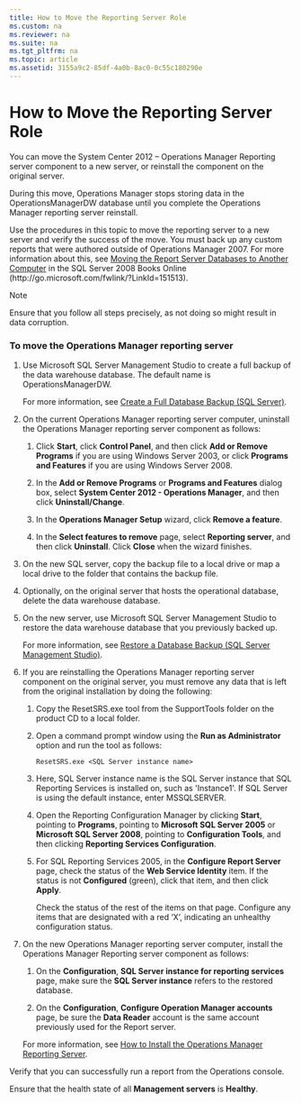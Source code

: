 ```yaml
---
title: How to Move the Reporting Server Role
ms.custom: na
ms.reviewer: na
ms.suite: na
ms.tgt_pltfrm: na
ms.topic: article
ms.assetid: 3155a9c2-85df-4a0b-8ac0-0c55c180290e
---
```

# How to Move the Reporting Server Role
You can move the System Center 2012 – Operations Manager Reporting server component to a new server, or reinstall the component on the original server.

During this move, Operations Manager stops storing data in the OperationsManagerDW database until you complete the Operations Manager reporting server reinstall.

Use the procedures in this topic to move the reporting server to a new server and verify the success of the move. You must back up any custom reports that were authored outside of Operations Manager 2007. For more information about this, see [Moving the Report Server Databases to Another Computer](http://go.microsoft.com/fwlink/p/?linkID=151513) in the SQL Server 2008 Books Online \(http:\/\/go.microsoft.com\/fwlink\/?LinkId\=151513\).

> [!NOTE]
> Ensure that you follow all steps precisely, as not doing so might result in data corruption.

### To move the Operations Manager reporting server

1.  Use Microsoft SQL Server Management Studio to create a full backup of the data warehouse database. The default name is OperationsManagerDW.

    For more information, see [Create a Full Database Backup \(SQL Server\)](http://go.microsoft.com/fwlink/p/?linkID=206259).

2.  On the current Operations Manager reporting server computer, uninstall the Operations Manager reporting server component as follows:

    1.  Click **Start**, click **Control Panel**, and then click **Add or Remove Programs** if you are using Windows Server 2003, or click **Programs and Features** if you are using Windows Server 2008.

    2.  In the **Add or Remove Programs** or **Programs and Features** dialog box, select **System Center 2012 \- Operations Manager**, and then click **Uninstall\/Change**.

    3.  In the **Operations Manager Setup** wizard, click **Remove a feature**.

    4.  In the **Select features to remove** page, select **Reporting server**, and then click **Uninstall**. Click **Close** when the wizard finishes.

3.  On the new SQL server, copy the backup file to a local drive or map a local drive to the folder that contains the backup file.

4.  Optionally, on the original server that hosts the operational database, delete the data warehouse database.

5.  On the new server, use Microsoft SQL Server Management Studio to restore the data warehouse database that you previously backed up.

    For more information, see [Restore a Database Backup \(SQL Server Management Studio\)](http://go.microsoft.com/fwlink/p/?linkID=245795).

6.  If you are reinstalling the Operations Manager reporting server component on the original server, you must remove any data that is left from the original installation by doing the following:

    1.  Copy the ResetSRS.exe tool from the SupportTools folder on the product CD to a local folder.

    2.  Open a command prompt window using the **Run as Administrator** option and run the tool as follows:

        ```
        ResetSRS.exe <SQL Server instance name>
        ```

    3.  Here, SQL Server instance name is the SQL Server instance that SQL Reporting Services is installed on, such as 'Instance1'. If SQL Server is using the default instance, enter MSSQLSERVER.

    4.  Open the Reporting Configuration Manager by clicking **Start**, pointing to **Programs**, pointing to **Microsoft SQL Server 2005** or **Microsoft SQL Server 2008**, pointing to **Configuration Tools**, and then clicking **Reporting Services Configuration**.

    5.  For SQL Reporting Services 2005, in the **Configure Report Server** page, check the status of the **Web Service Identity** item. If the status is not **Configured** \(green\), click that item, and then click **Apply**.

        Check the status of the rest of the items on that page. Configure any items that are designated with a red ‘X’, indicating an unhealthy configuration status.

7.  On the new Operations Manager reporting server computer, install the Operations Manager Reporting server component as follows:

    1.  On the **Configuration**, **SQL Server instance for reporting services** page, make sure the **SQL Server instance** refers to the restored database.

    2.  On the **Configuration**, **Configure Operation Manager accounts** page, be sure the **Data Reader** account is the same account previously used for the Report server.

    For more information, see [How to Install the Operations Manager Reporting Server](assetId:///15404d1e-ad4b-4734-997c-c4992aba31ad).

Verify that you can successfully run a report from the Operations console.

Ensure that the health state of all **Management servers** is **Healthy**.


